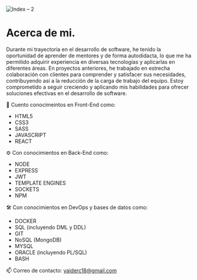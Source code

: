 <p align="center">
  
  ![Index – 2](https://user-images.githubusercontent.com/55888825/197339132-74c2e78e-f7ce-45ff-a44d-c1c1467f906f.png)

  
</p>


# Acerca de mi.
Durante mi trayectoria en el desarrollo de software, he tenido la oportunidad de aprender de mentores y de forma autodidacta, lo que me ha permitido adquirir experiencia en diversas tecnologías y aplicarlas en diferentes áreas. En proyectos anteriores, he trabajado en estrecha colaboración con clientes para comprender y satisfacer sus necesidades, contribuyendo así a la reducción de la carga de trabajo del equipo. Estoy comprometido a seguir creciendo y aplicando mis habilidades para ofrecer soluciones efectivas en el desarrollo de software.



🚀 Cuento conocimeintos en Front-End como:

<ul>
  <li>HTML5</li>
  <li>CSS3</li>
  <li>SASS</li>
  <li>JAVASCRIPT</li>
  <li>REACT</li>
</ul>


⚙️ Con conocimientos en Back-End como:

<ul>
  <li>NODE</li>
  <li>EXPRESS</li>
  <li>JWT</li>
  <li>TEMPLATE ENGINES</li>
  <li>SOCKETS</li>
  <li>NPM</li>
</ul>

🛠️ Con conocimientos en DevOps y bases de datos como:

<ul>
  <li>DOCKER</li>
  <li>SQL (incluyendo DML y DDL)</li>
  <li>GIT</li>
  <li>NoSQL (MongoDB)</li>
  <li>MYSQL</li>
  <li>ORACLE (incluyendo PL/SQL)</li>
  <li>BASH</li>
</ul>

📫 Correo de contacto: yaiderc18@gmail.com
